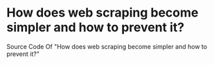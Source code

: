 # How does web scraping become simpler and how to prevent it?
Source Code Of "How does web scraping become simpler and how to prevent it?"
